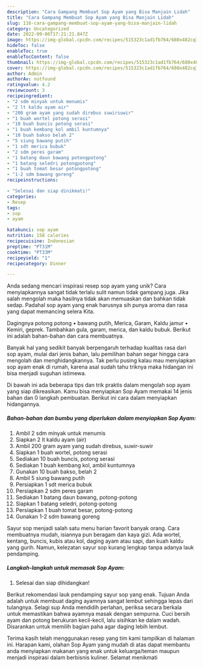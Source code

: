 ```yaml
---
description: "Cara Gampang Membuat Sop Ayam yang Bisa Manjain Lidah"
title: "Cara Gampang Membuat Sop Ayam yang Bisa Manjain Lidah"
slug: 116-cara-gampang-membuat-sop-ayam-yang-bisa-manjain-lidah
category: Uncategorized
date: 2022-09-06T17:21:21.847Z
image: https://img-global.cpcdn.com/recipes/515323c1ad1fb764/680x482cq70/sop-ayam-foto-resep-utama.jpg
hideToc: false
enableToc: true
enableTocContent: false
thumbnail: https://img-global.cpcdn.com/recipes/515323c1ad1fb764/680x482cq70/sop-ayam-foto-resep-utama.jpg
cover: https://img-global.cpcdn.com/recipes/515323c1ad1fb764/680x482cq70/sop-ayam-foto-resep-utama.jpg
author: Admin
authorAv: notfound
ratingvalue: 4.2
reviewcount: 3
recipeingredient:
- "2 sdm minyak untuk menumis"
- "2 lt kaldu ayam air"
- "200 gram ayam yang sudah direbus suwirsuwir"
- "1 buah wortel potong serasi"
- "10 buah buncis potong serasi"
- "1 buah kembang kol ambil kuntumnya"
- "10 buah bakso belah 2"
- "5 siung bawang putih"
- "1 sdt merica bubuk"
- "2 sdm peres garam"
- "1 batang daun bawang potongpotong"
- "1 batang seledri potongpotong"
- "1 buah tomat besar potongpotong"
- "1-2 sdm bawang goreng"
recipeinstructions:

- "Selesai dan siap dinikmati!"
categories:
- Resep
tags:
- sop
- ayam

katakunci: sop ayam 
nutrition: 158 calories
recipecuisine: Indonesian
preptime: "PT31M"
cooktime: "PT33M"
recipeyield: "1"
recipecategory: Dinner

---
```





Anda sedang mencari inspirasi resep sop ayam yang unik? Cara menyiapkannya sangat tidak terlalu sulit namun tidak gampang juga. Jika salah mengolah maka hasilnya tidak akan memuaskan dan bahkan tidak sedap. Padahal sop ayam yang enak harusnya sih punya aroma dan rasa yang dapat memancing selera Kita.





Dagingnya potong potong • bawang putih, Merica, Garam, Kaldu jamur • Kemiri, geprek. Tambahkan gula, garam, merica, dan kaldu bubuk. Berikut ini adalah bahan-bahan dan cara membuatnya.

Banyak hal yang sedikit banyak berpengaruh terhadap kualitas rasa dari sop ayam, mulai dari jenis bahan, lalu pemilihan bahan segar hingga cara mengolah dan menghidangkannya. Tak perlu pusing kalau mau menyiapkan sop ayam enak di rumah, karena asal sudah tahu triknya maka hidangan ini bisa menjadi suguhan istimewa.






Di bawah ini ada beberapa tips dan trik praktis dalam mengolah sop ayam yang siap dikreasikan. Kamu bisa menyiapkan Sop Ayam memakai 14 jenis bahan dan 0 langkah pembuatan. Berikut ini cara dalam menyiapkan hidangannya.

<!--inarticleads1-->

##### Bahan-bahan dan bumbu yang diperlukan dalam menyiapkan Sop Ayam:

1. Ambil 2 sdm minyak untuk menumis
1. Siapkan 2 lt kaldu ayam (air)
1. Ambil 200 gram ayam yang sudah direbus, suwir-suwir
1. Siapkan 1 buah wortel, potong serasi
1. Sediakan 10 buah buncis, potong serasi
1. Sediakan 1 buah kembang kol, ambil kuntumnya
1. Gunakan 10 buah bakso, belah 2
1. Ambil 5 siung bawang putih
1. Persiapkan 1 sdt merica bubuk
1. Persiapkan 2 sdm peres garam
1. Sediakan 1 batang daun bawang, potong-potong
1. Siapkan 1 batang seledri, potong-potong
1. Persiapkan 1 buah tomat besar, potong-potong
1. Gunakan 1-2 sdm bawang goreng


Sayur sop menjadi salah satu menu harian favorit banyak orang. Cara membuatnya mudah, isiannya pun beragam dan kaya gizi. Ada wortel, kentang, buncis, kubis atau kol, daging ayam atau sapi, dan kuah kaldu yang gurih. Namun, kelezatan sayur sop kurang lengkap tanpa adanya lauk pendamping. 

<!--inarticleads2-->

##### Langkah-langkah untuk memasak Sop Ayam:


1. Selesai dan siap dihidangkan!

Berikut rekomendasi lauk pendamping sayur sop yang enak. Tujuan Anda adalah untuk membuat daging ayamnya sangat lembut sehingga lepas dari tulangnya. Selagi sup Anda mendidih perlahan, periksa secara berkala untuk memastikan bahwa ayamnya masak dengan sempurna. Cuci bersih ayam dan potong berukuran kecil-kecil, lalu sisihkan ke dalam wadah. Disarankan untuk memilih bagian paha agar daging lebih lembut. 

Terima kasih telah menggunakan resep yang tim kami tampilkan di halaman ini. Harapan kami, olahan Sop Ayam yang mudah di atas dapat membantu anda menyiapkan makanan yang enak untuk keluarga/teman maupun menjadi inspirasi dalam berbisnis kuliner. Selamat menikmati
